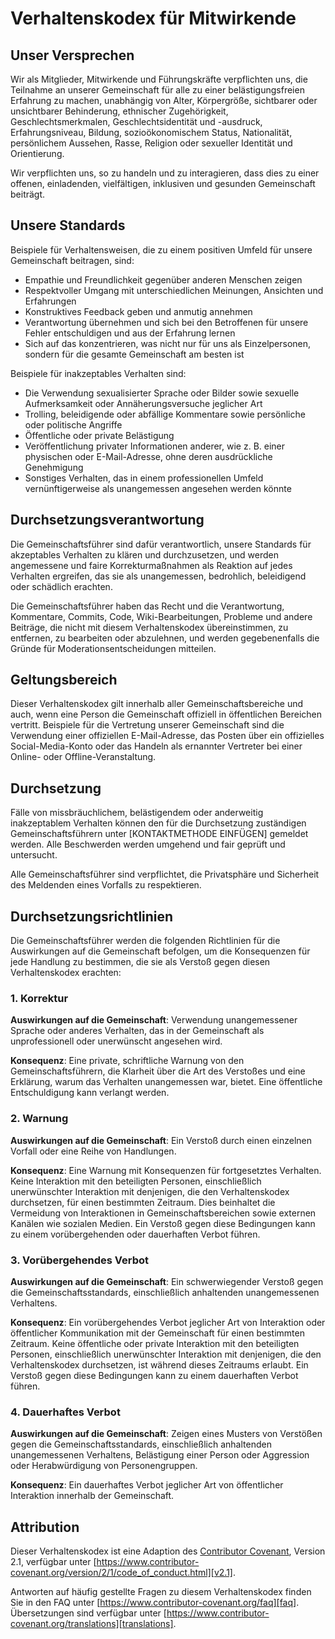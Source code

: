 # Verhaltenskodex für Mitwirkende
## Unser Versprechen
Wir als Mitglieder, Mitwirkende und Führungskräfte verpflichten uns, die Teilnahme an unserer Gemeinschaft für alle zu einer belästigungsfreien Erfahrung zu machen, unabhängig von Alter, Körpergröße, sichtbarer oder unsichtbarer Behinderung, ethnischer Zugehörigkeit, Geschlechtsmerkmalen, Geschlechtsidentität und -ausdruck, Erfahrungsniveau, Bildung, sozioökonomischem Status, Nationalität, persönlichem Aussehen, Rasse, Religion oder sexueller Identität und Orientierung.

Wir verpflichten uns, so zu handeln und zu interagieren, dass dies zu einer offenen, einladenden, vielfältigen, inklusiven und gesunden Gemeinschaft beiträgt.

## Unsere Standards
Beispiele für Verhaltensweisen, die zu einem positiven Umfeld für unsere Gemeinschaft beitragen, sind:

* Empathie und Freundlichkeit gegenüber anderen Menschen zeigen
* Respektvoller Umgang mit unterschiedlichen Meinungen, Ansichten und Erfahrungen
* Konstruktives Feedback geben und anmutig annehmen
* Verantwortung übernehmen und sich bei den Betroffenen für unsere Fehler entschuldigen und aus der Erfahrung lernen
* Sich auf das konzentrieren, was nicht nur für uns als Einzelpersonen, sondern für die gesamte Gemeinschaft am besten ist

Beispiele für inakzeptables Verhalten sind:

* Die Verwendung sexualisierter Sprache oder Bilder sowie sexuelle Aufmerksamkeit oder Annäherungsversuche jeglicher Art
* Trolling, beleidigende oder abfällige Kommentare sowie persönliche oder politische Angriffe
* Öffentliche oder private Belästigung
* Veröffentlichung privater Informationen anderer, wie z. B. einer physischen oder E-Mail-Adresse, ohne deren ausdrückliche Genehmigung
* Sonstiges Verhalten, das in einem professionellen Umfeld vernünftigerweise als unangemessen angesehen werden könnte

## Durchsetzungsverantwortung
Die Gemeinschaftsführer sind dafür verantwortlich, unsere Standards für akzeptables Verhalten zu klären und durchzusetzen, und werden angemessene und faire Korrekturmaßnahmen als Reaktion auf jedes Verhalten ergreifen, das sie als unangemessen, bedrohlich, beleidigend oder schädlich erachten.

Die Gemeinschaftsführer haben das Recht und die Verantwortung, Kommentare, Commits, Code, Wiki-Bearbeitungen, Probleme und andere Beiträge, die nicht mit diesem Verhaltenskodex übereinstimmen, zu entfernen, zu bearbeiten oder abzulehnen, und werden gegebenenfalls die Gründe für Moderationsentscheidungen mitteilen.

## Geltungsbereich
Dieser Verhaltenskodex gilt innerhalb aller Gemeinschaftsbereiche und auch, wenn eine Person die Gemeinschaft offiziell in öffentlichen Bereichen vertritt. Beispiele für die Vertretung unserer Gemeinschaft sind die Verwendung einer offiziellen E-Mail-Adresse, das Posten über ein offizielles Social-Media-Konto oder das Handeln als ernannter Vertreter bei einer Online- oder Offline-Veranstaltung.

## Durchsetzung
Fälle von missbräuchlichem, belästigendem oder anderweitig inakzeptablem Verhalten können den für die Durchsetzung zuständigen Gemeinschaftsführern unter [KONTAKTMETHODE EINFÜGEN] gemeldet werden.
Alle Beschwerden werden umgehend und fair geprüft und untersucht.

Alle Gemeinschaftsführer sind verpflichtet, die Privatsphäre und Sicherheit des Meldenden eines Vorfalls zu respektieren.

## Durchsetzungsrichtlinien
Die Gemeinschaftsführer werden die folgenden Richtlinien für die Auswirkungen auf die Gemeinschaft befolgen, um die Konsequenzen für jede Handlung zu bestimmen, die sie als Verstoß gegen diesen Verhaltenskodex erachten:

### 1. Korrektur

**Auswirkungen auf die Gemeinschaft**: Verwendung unangemessener Sprache oder anderes Verhalten, das in der Gemeinschaft als unprofessionell oder unerwünscht angesehen wird.

**Konsequenz**: Eine private, schriftliche Warnung von den Gemeinschaftsführern, die Klarheit über die Art des Verstoßes und eine Erklärung, warum das Verhalten unangemessen war, bietet. Eine öffentliche Entschuldigung kann verlangt werden.

### 2. Warnung

**Auswirkungen auf die Gemeinschaft**: Ein Verstoß durch einen einzelnen Vorfall oder eine Reihe von Handlungen.

**Konsequenz**: Eine Warnung mit Konsequenzen für fortgesetztes Verhalten. Keine Interaktion mit den beteiligten Personen, einschließlich unerwünschter Interaktion mit denjenigen, die den Verhaltenskodex durchsetzen, für einen bestimmten Zeitraum. Dies beinhaltet die Vermeidung von Interaktionen in Gemeinschaftsbereichen sowie externen Kanälen wie sozialen Medien. Ein Verstoß gegen diese Bedingungen kann zu einem vorübergehenden oder dauerhaften Verbot führen.

### 3. Vorübergehendes Verbot

**Auswirkungen auf die Gemeinschaft**: Ein schwerwiegender Verstoß gegen die Gemeinschaftsstandards, einschließlich anhaltenden unangemessenen Verhaltens.

**Konsequenz**: Ein vorübergehendes Verbot jeglicher Art von Interaktion oder öffentlicher Kommunikation mit der Gemeinschaft für einen bestimmten Zeitraum. Keine öffentliche oder private Interaktion mit den beteiligten Personen, einschließlich unerwünschter Interaktion mit denjenigen, die den Verhaltenskodex durchsetzen, ist während dieses Zeitraums erlaubt. Ein Verstoß gegen diese Bedingungen kann zu einem dauerhaften Verbot führen.

### 4. Dauerhaftes Verbot

**Auswirkungen auf die Gemeinschaft**: Zeigen eines Musters von Verstößen gegen die Gemeinschaftsstandards, einschließlich anhaltenden unangemessenen Verhaltens, Belästigung einer Person oder Aggression oder Herabwürdigung von Personengruppen.

**Konsequenz**: Ein dauerhaftes Verbot jeglicher Art von öffentlicher Interaktion innerhalb der Gemeinschaft.

## Attribution

Dieser Verhaltenskodex ist eine Adaption des [Contributor Covenant][homepage], Version 2.1, verfügbar unter
[https://www.contributor-covenant.org/version/2/1/code_of_conduct.html][v2.1].

Antworten auf häufig gestellte Fragen zu diesem Verhaltenskodex finden Sie in den FAQ unter
[https://www.contributor-covenant.org/faq][faq]. Übersetzungen sind verfügbar unter
[https://www.contributor-covenant.org/translations][translations].

[homepage]: https://www.contributor-covenant.org
[v2.1]: https://www.contributor-covenant.org/version/2/1/code_of_conduct.html
[faq]: https://www.contributor-covenant.org/faq
[translations]: https://www.contributor-covenant.org/translations
